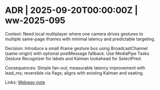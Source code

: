 # ADR | 2025-09-20T00:00:00Z | ww-2025-095

Context: Need local multiplayer where one camera drives gestures to multiple same-page iframes with minimal latency and predictable targeting.

Decision: Introduce a small iframe gesture bus using BroadcastChannel (same-origin) with optional postMessage fallback. Use MediaPipe Tasks Gesture Recognizer for labels and Kalman lookahead for SelectPred.

Consequences: Simple fan-out; measurable latency improvement with lead_ms; reversible via flags; aligns with existing Kalman and seating.

Links: [Webway note](../../../../scaffolds/webway_gesture-iframe-multiplayer.md)
